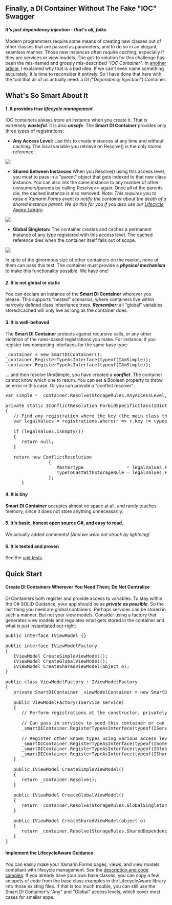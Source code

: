 ## Finally, a DI Container Without The Fake "IOC" Swagger

#### _It's just dependency injection - that's all, folks_

Modern programmers require some means of creating new classes out of other classes that are passed as parameters, and to do so in an elegant, seamless manner. Those new instances often require _caching_, especially if they are services or view models. The got-to solution for this challenge has been the mis-named and grossly mis-described _"IOC Container"_. In [another article](https://marcusts.com/2018/04/09/the-ioc-container-anti-pattern/), I explained why that is a bad idea. If we can't even name something accurately, it is time to reconsider it entirely. So I have done that here with the tool that all of us actually need: a DI _("Dependency Injection")_ Container.

## What's So Smart About It

#### 1\. It provides true _**lifecycle management**_

IOC containers always store an instance when you create it. That is extremely _**wasteful**_. It is also _**unsafe**_. The **Smart DI Container** provides only three types of registrations:

*   **Any Access Level:** Use this to create instances at any time and without caching. The local variable you retrieve on Resolve() is the only stored reference.

![](https://marcusts.com/wp-content/uploads/2018/12/AnyAccessLevel1.png)

*   **Shared Between Instances** When you Resolve() using this access level, you must to pass in a "parent" object that gets indexed to that new class instance. You can also link the same instance to any number of other consumers/parents by calling Resolve<> again. Once all of the parents die, the cached instance is also removed. _Note: This requires you to raise a Xamarin.Forms event to notify the container about the death of a shared instance parent. We do this for you if you also use our [Lifecycle Aware Library](https://marcusts.com/2018/05/01/taking-control-of-variable-lifecycle/)._

![](https://marcusts.com/wp-content/uploads/2018/12/SharedAccessLevel.png)

*   **Global Singleton:** The container creates and caches a permanent instance of any type registered with this access level. The cached reference dies when the container itself falls out of scope.

![](https://marcusts.com/wp-content/uploads/2018/12/GlobalSingleton.png)

In spite of the ginormous size of other containers on the market, none of them can pass this test. The container must provide a **_physical mechanism_** to make this functionality possible. We have one!

#### 2\. It is not global or static

You can declare an instance of the **Smart DI Container** wherever you please. This supports "nested" scenarios, where containers live within narrowly defined class inheritance trees. **_Remember:_** all "global" variables stored/cached will only live as long as the container does.

#### 3\. It is well-behaved

The **Smart DI Container** protects against recursive calls, or any other violation of the rules-based registrations you make. For instance, if you register two competing interfaces for the same base type:

<pre class="prettyprint lang-javascript" data-start-line="1" data-visibility="visible" data-highlight="" data-caption="">_container = new SmartDIContainer();
_container.RegisterTypeAsInterface<FirstSimpleClass>(typeof(IAmSimple));
_container.RegisterTypeAsInterface<SecondSimpleClass>(typeof(IAmSimple));
</pre>

... and then resolve IAmSimple, you have created a _**conflict**_. The container cannot know which one to return. You can set a Boolean property to throw an error in this case. Or you can provide a "conflict resolver":

<pre class="prettyprint lang-javascript" data-start-line="1" data-visibility="visible" data-highlight="" data-caption="">var simple = _container.Resolve<IAmSimple>(StorageRules.AnyAccessLevel, null, ForbidSpecificClass<FirstSimpleClass>);

private static IConflictResolution ForbidSpecificClass<T>(IDictionary<Type, ITimeStampedCreatorAndStorageRules> registrations)
{
   // Find any registration where the key (the main class that was registered and that is being constructed) is *not* the forbidden one
   var legalValues = registrations.Where(r => r.Key != typeof(T)).ToArray();

   if (legalValues.IsEmpty())
   {
      return null;
   }

   return new ConflictResolution
                {
                   MasterType                = legalValues.First().Key,
                   TypeToCastWithStorageRule = legalValues.First().Value.CreatorsAndStorageRules.First()
                };
      }</pre>

#### 4\. It is **_tiny_**

**Smart DI Container** occupies almost no space at all, and rarely touches memory, since it does not store anything unnecessarily.

#### 5\. It's basic, honest open source C#, and easy to read.

We actually added comments! _(And we were not struck by lightning)_

#### 6\. It is tested and proven

See the [unit tests](https://github.com/marcusts/SafeDiContainer).

## Quick Start

#### Create DI Containers Wherever You Need Them; Do Not Centralize

DI Containers both register and provide access to variables. To stay within the C# SOLID Guidance, your app should be as _**private as possible**_. So the last thing you need are global containers. Perhaps services can be stored in such a manner. But not your view models. Consider using a factory that generates view models and regulates what gets stored in the container and what is just instantiated out-right:

<pre class="prettyprint lang-javascript" data-start-line="1" data-visibility="visible" data-highlight="" data-caption="">public interface IViewModel <t>{}

public interface IViewModelFactory
{
   IViewModel CreateSimpleViewModel<T>();
   IViewModel CreateGlobalViewModel<T>();
   IViewModel CreateSharedViewModel<T>(object o);
}

public class ViewModelFactory : IViewModelFactory
{
   private SmartDIContainer _viewModelContainer = new SmartDIContainer();

   public ViewModelFactory(IService service)
   {
      // Perform registrations at the constructor, privately.

      // Can pass in services to seed this container or can Resolve this factory from another, more global container
      _smartDIContainer.RegisterTypeAsInterface<SomeService>(typeof(IService), StorageRules.AnyAccessLevel, o => service);

      // Register other known types using various access levels
      _smartDIContainer.RegisterTypeAsInterface<SomeClass>(typeof(ISomeClass));
      _smartDIContainer.RegisterTypeAsInterface<GlobalClass>(typeof(IGlobalClass), StorageRules.GlobalSingleton);
      _smartDIContainer.RegisterTypeAsInterface<SharedClass>(typeof(ISharedClass), StorageRules.SharedDependencyBetweenInstances);
   }

   public IViewModel CreateSimpleViewModel<T>()
   {
      return _container.Resolve<T>();
   }

   public IViewModel CreateGlobalViewModel()
   {
      return _container.Resolve<T>(StorageRules.GlobalSingleton);
   }

   public IViewModel CreateSharedViewModel(object o)
   {
      return _container.Resolve<T>(StorageRules.SharedDependencyBetweenInstances, o);
   }
}</t></pre>

#### Implement the LifecycleAware Guidance

You can easily make your Xamarin.Forms pages, views, and view models compliant with lifecycle management. See the [description and code samples](https://marcusts.com/2018/05/01/taking-control-of-variable-lifecycle/). If you already have your own base classes, you can copy a few snippets of code from the base class examples in the LifecycleAware library into those existing files. If that is too much trouble, you can still use the Smart DI Container's "Any" and "Global" access levels, which cover most cases for smaller apps.


